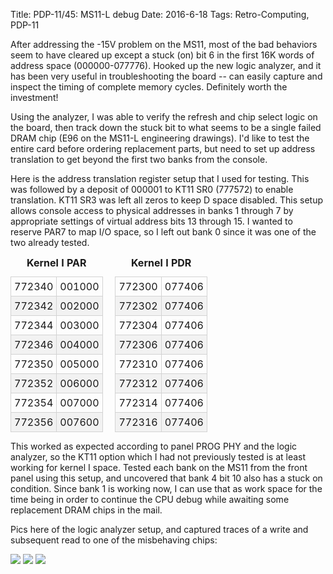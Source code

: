Title: PDP-11/45: MS11-L debug
Date: 2016-6-18
Tags: Retro-Computing, PDP-11

After addressing the -15V problem on the MS11, most of the bad behaviors seem to have cleared up except a stuck (on)
bit 6 in the first 16K words of address space (000000-077776).  Hooked up the new logic analyzer, and it has been very
useful in troubleshooting the board -- can easily capture and inspect the timing of complete memory cycles.  Definitely
worth the investment!

Using the analyzer, I was able to verify the refresh and chip select logic on the board, then track down the stuck bit
to what seems to be a single failed DRAM chip (E96 on the MS11-L engineering drawings).  I'd like to test the entire
card before ordering replacement parts, but need to set up address translation to get beyond the first two banks from
the console.

Here is the address translation register setup that I used for testing.  This was followed by a deposit of 000001 to
KT11 SR0 (777572) to enable translation.  KT11 SR3 was left all zeros to keep D space disabled.  This setup allows
console access to physical addresses in banks 1 through 7 by appropriate settings of virtual address bits 13 through
15.  I wanted to reserve PAR7 to map I/O space, so I left out bank 0 since it was one of the two already tested.

<style>
.memlist { display: inline; border-collapse: collapse; margin-right: 1em; }
.memlist caption { font-weight: bold; }
.memlist tr:nth-child(even) { background-color: #f2f2f2; }
.memlist th, .memlist td { padding: 5px; }
.memlist td { border: 1px solid lightgray; font-family: "Courier" monospace; }
</style>

<table class="memlist">
<caption>Kernel I PAR</caption>
<tbody>
<tr><td>772340</td><td>001000</td></tr>
<tr><td>772342</td><td>002000</td></tr>
<tr><td>772344</td><td>003000</td></tr>
<tr><td>772346</td><td>004000</td></tr>
<tr><td>772350</td><td>005000</td></tr>
<tr><td>772352</td><td>006000</td></tr>
<tr><td>772354</td><td>007000</td></tr>
<tr><td>772356</td><td>007600</td></tr>
</tbody>
</table>

<table class="memlist">
<caption>Kernel I PDR</caption>
<tbody>
<tr><td>772300</td><td>077406</td></tr>
<tr><td>772302</td><td>077406</td></tr>
<tr><td>772304</td><td>077406</td></tr>
<tr><td>772306</td><td>077406</td></tr>
<tr><td>772310</td><td>077406</td></tr>
<tr><td>772312</td><td>077406</td></tr>
<tr><td>772314</td><td>077406</td></tr>
<tr><td>772316</td><td>077406</td></tr>
</tbody>
</table>

This worked as expected according to panel PROG PHY and the logic analyzer, so the KT11 option which I had not
previously tested is at least working for kernel I space.  Tested each bank on the MS11 from the front panel using this
setup, and uncovered that bank 4 bit 10 also has a stuck on condition.  Since bank 1 is working now, I can use that
as work space for the time being in order to continue the CPU debug while awaiting some replacement DRAM chips in the
mail.

Pics here of the logic analyzer setup, and captured traces of a write and subsequent read to one of the misbehaving
chips:

[<img src='/images/pdp11/ms11-debug_thumbnail_tall.jpg'/>]({filename}/images/pdp11/ms11-debug.jpg)
[<img src='/images/pdp11/bad-dram-write_thumbnail_tall.jpg'/>]({filename}/images/pdp11/bad-dram-write.jpg)
[<img src='/images/pdp11/bad-dram-read_thumbnail_tall.jpg'/>]({filename}/images/pdp11/bad-dram-read.jpg)
